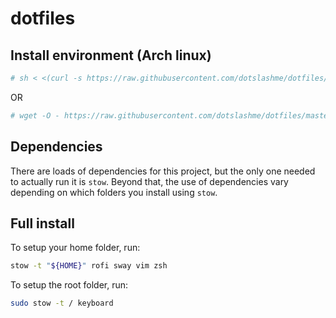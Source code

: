 # dotfiles

## Install environment (Arch linux)

```sh
# sh < <(curl -s https://raw.githubusercontent.com/dotslashme/dotfiles/master/install_software)
```
OR
```sh
# wget -O - https://raw.githubusercontent.com/dotslashme/dotfiles/master/install_software | sh
```

## Dependencies

There are loads of dependencies for this project, but the only one needed to actually run it is `stow`. Beyond that, the use of dependencies vary depending on which folders you install using `stow`.

## Full install

To setup your home folder, run:

```sh
stow -t "${HOME}" rofi sway vim zsh
```

To setup the root folder, run:

```sh
sudo stow -t / keyboard
```
